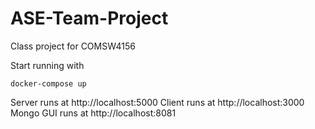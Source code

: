 # ASE-Team-Project
Class project for COMSW4156

Start running with 
```
docker-compose up
```

Server runs at http://localhost:5000
Client runs at http://localhost:3000
Mongo GUI runs at http://localhost:8081
